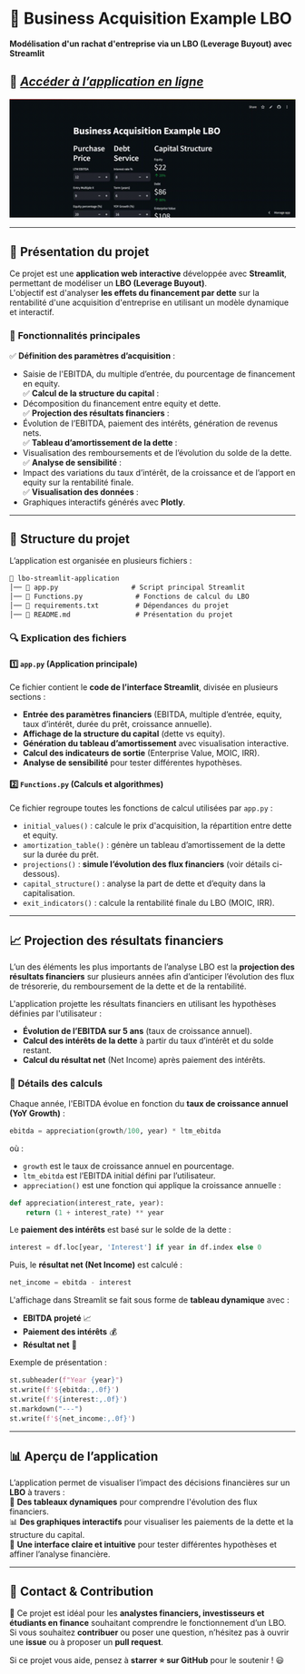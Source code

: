 # 📌 Business Acquisition Example LBO  
**Modélisation d'un rachat d'entreprise via un LBO (Leverage Buyout) avec Streamlit**  

## 🔗 *[Accéder à l’application en ligne](https://lbo-application.streamlit.app/)*
![vid1](images/vid1.gif)

---

## 📖 Présentation du projet  

Ce projet est une **application web interactive** développée avec **Streamlit**, permettant de modéliser un **LBO (Leverage Buyout)**.  
L'objectif est d'analyser **les effets du financement par dette** sur la rentabilité d'une acquisition d'entreprise en utilisant un modèle dynamique et interactif.

### 🎯 **Fonctionnalités principales**  
✅ **Définition des paramètres d’acquisition** :  
   - Saisie de l'EBITDA, du multiple d’entrée, du pourcentage de financement en equity.  
✅ **Calcul de la structure du capital** :  
   - Décomposition du financement entre equity et dette.  
✅ **Projection des résultats financiers** :  
   - Évolution de l’EBITDA, paiement des intérêts, génération de revenus nets.  
✅ **Tableau d’amortissement de la dette** :  
   - Visualisation des remboursements et de l’évolution du solde de la dette.  
✅ **Analyse de sensibilité** :  
   - Impact des variations du taux d’intérêt, de la croissance et de l’apport en equity sur la rentabilité finale.  
✅ **Visualisation des données** :  
   - Graphiques interactifs générés avec **Plotly**.  

---

## 📂 Structure du projet  

L’application est organisée en plusieurs fichiers :  

```
📁 lbo-streamlit-application
│── 📄 app.py                  # Script principal Streamlit  
│── 📄 Functions.py             # Fonctions de calcul du LBO  
│── 📄 requirements.txt         # Dépendances du projet  
│── 📄 README.md                # Présentation du projet  
```

### 🔍 **Explication des fichiers**  
#### **1️⃣ `app.py` (Application principale)**
Ce fichier contient le **code de l’interface Streamlit**, divisée en plusieurs sections :
- **Entrée des paramètres financiers** (EBITDA, multiple d’entrée, equity, taux d’intérêt, durée du prêt, croissance annuelle).
- **Affichage de la structure du capital** (dette vs equity).
- **Génération du tableau d’amortissement** avec visualisation interactive.
- **Calcul des indicateurs de sortie** (Enterprise Value, MOIC, IRR).
- **Analyse de sensibilité** pour tester différentes hypothèses.

#### **2️⃣ `Functions.py` (Calculs et algorithmes)**
Ce fichier regroupe toutes les fonctions de calcul utilisées par `app.py` :
- `initial_values()` : calcule le prix d'acquisition, la répartition entre dette et equity.
- `amortization_table()` : génère un tableau d’amortissement de la dette sur la durée du prêt.
- `projections()` : **simule l’évolution des flux financiers** (voir détails ci-dessous).
- `capital_structure()` : analyse la part de dette et d’equity dans la capitalisation.
- `exit_indicators()` : calcule la rentabilité finale du LBO (MOIC, IRR).

---

## 📈 **Projection des résultats financiers**  

L’un des éléments les plus importants de l’analyse LBO est la **projection des résultats financiers** sur plusieurs années afin d’anticiper l’évolution des flux de trésorerie, du remboursement de la dette et de la rentabilité.

L'application projette les résultats financiers en utilisant les hypothèses définies par l'utilisateur :
- **Évolution de l’EBITDA sur 5 ans** (taux de croissance annuel).
- **Calcul des intérêts de la dette** à partir du taux d’intérêt et du solde restant.
- **Calcul du résultat net** (Net Income) après paiement des intérêts.

### 🔢 **Détails des calculs**
Chaque année, l'EBITDA évolue en fonction du **taux de croissance annuel (YoY Growth)** :
```python
ebitda = appreciation(growth/100, year) * ltm_ebitda
```
où :
- `growth` est le taux de croissance annuel en pourcentage.
- `ltm_ebitda` est l’EBITDA initial défini par l’utilisateur.
- `appreciation()` est une fonction qui applique la croissance annuelle :
```python
def appreciation(interest_rate, year):
    return (1 + interest_rate) ** year
```

Le **paiement des intérêts** est basé sur le solde de la dette :
```python
interest = df.loc[year, 'Interest'] if year in df.index else 0
```
Puis, le **résultat net (Net Income)** est calculé :
```python
net_income = ebitda - interest
```

L'affichage dans Streamlit se fait sous forme de **tableau dynamique** avec :
- **EBITDA projeté** 📈
- **Paiement des intérêts** 💰
- **Résultat net** 🏦

Exemple de présentation :
```python
st.subheader(f"Year {year}")
st.write(f'${ebitda:,.0f}')
st.write(f'${interest:,.0f}')
st.markdown("---")
st.write(f'${net_income:,.0f}')
```

---

## 📊 Aperçu de l’application  

L’application permet de visualiser l’impact des décisions financières sur un **LBO** à travers :  
📑 **Des tableaux dynamiques** pour comprendre l'évolution des flux financiers.  
📊 **Des graphiques interactifs** pour visualiser les paiements de la dette et la structure du capital.  
🎯 **Une interface claire et intuitive** pour tester différentes hypothèses et affiner l’analyse financière.  

---

## 📧 Contact & Contribution  

🚀 Ce projet est idéal pour les **analystes financiers, investisseurs et étudiants en finance** souhaitant comprendre le fonctionnement d’un LBO.  
Si vous souhaitez **contribuer** ou poser une question, n’hésitez pas à ouvrir une **issue** ou à proposer un **pull request**.  

Si ce projet vous aide, pensez à **starrer ⭐ sur GitHub** pour le soutenir ! 😃  
